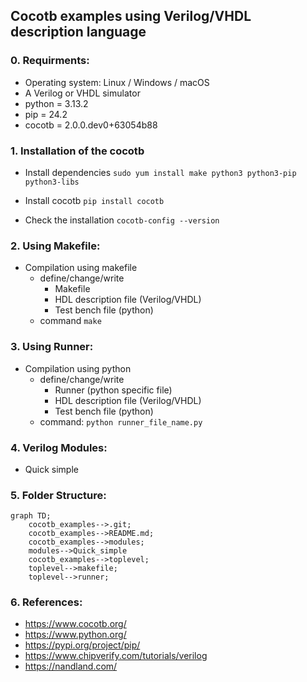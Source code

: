## Cocotb examples using Verilog/VHDL description language

### 0. Requirments:  
- Operating system: Linux / Windows / macOS
- A Verilog or VHDL simulator
- python = 3.13.2
- pip = 24.2
- cocotb = 2.0.0.dev0+63054b88

### 1. Installation of the cocotb
* Install dependencies
` sudo yum install make python3 python3-pip python3-libs `

* Install cocotb
` pip install cocotb `

*  Check the installation
`cocotb-config --version`

### 2. Using Makefile:  
* Compilation using makefile
    * define/change/write
        - Makefile
        - HDL description file (Verilog/VHDL)
        - Test bench file (python)
    * command
        `make`

### 3. Using Runner:  
* Compilation using python
    * define/change/write
        - Runner (python specific file)
        - HDL description file (Verilog/VHDL)
        - Test bench file (python)
    * command:
        `python runner_file_name.py`

### 4. Verilog Modules:
*  Quick simple

### 5. Folder Structure:

```mermaid 
graph TD;
    cocotb_examples-->.git;
    cocotb_examples-->README.md;
    cocotb_examples-->modules;
    modules-->Quick_simple
    cocotb_examples-->toplevel;
    toplevel-->makefile;
    toplevel-->runner;
```

### 6. References:
* https://www.cocotb.org/
* https://www.python.org/
* https://pypi.org/project/pip/
* https://www.chipverify.com/tutorials/verilog
* https://nandland.com/

